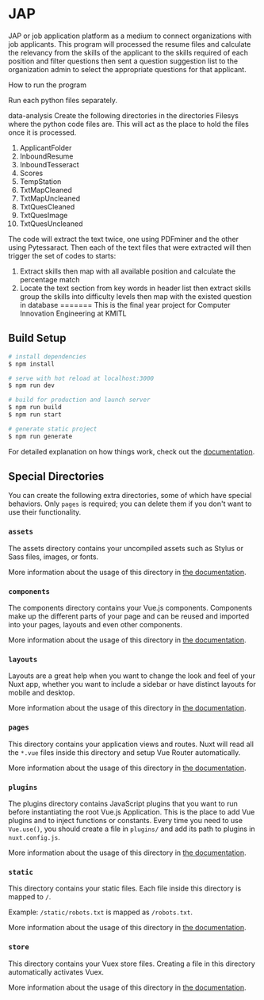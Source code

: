 
# JAP
JAP or job application platform as a medium to connect organizations with job applicants.
This program will processed the resume files and calculate the relevancy from the skills of the 
applicant to the skills required of each position and filter questions then sent a question suggestion list
to the organization admin to select the appropriate questions for that applicant.

How to run the program

Run each python files separately.

data-analysis
Create the following directories in the directories Filesys where the python code files are. 
This will act as the place to hold the files once it is processed.
1. ApplicantFolder
2. InboundResume
3. InboundTesseract
4. Scores
5. TempStation
6. TxtMapCleaned
7. TxtMapUncleaned
8. TxtQuesCleaned
9. TxtQuesImage
10. TxtQuesUncleaned

The code will extract the text twice, one using PDFminer and the other using Pytessaract.
Then each of the text files that were extracted will then trigger the set of codes to starts:
1. Extract skills then map with all available position and calculate the percentage match
2. Locate the text section from key words in header list then extract skills
   group the skills into difficulty levels then map with the existed question in database
=======
This is the final year project for Computer Innovation Engineering at KMITL

## Build Setup

```bash
# install dependencies
$ npm install

# serve with hot reload at localhost:3000
$ npm run dev

# build for production and launch server
$ npm run build
$ npm run start

# generate static project
$ npm run generate
```

For detailed explanation on how things work, check out the [documentation](https://nuxtjs.org).

## Special Directories

You can create the following extra directories, some of which have special behaviors. Only `pages` is required; you can delete them if you don't want to use their functionality.

### `assets`

The assets directory contains your uncompiled assets such as Stylus or Sass files, images, or fonts.

More information about the usage of this directory in [the documentation](https://nuxtjs.org/docs/2.x/directory-structure/assets).

### `components`

The components directory contains your Vue.js components. Components make up the different parts of your page and can be reused and imported into your pages, layouts and even other components.

More information about the usage of this directory in [the documentation](https://nuxtjs.org/docs/2.x/directory-structure/components).

### `layouts`

Layouts are a great help when you want to change the look and feel of your Nuxt app, whether you want to include a sidebar or have distinct layouts for mobile and desktop.

More information about the usage of this directory in [the documentation](https://nuxtjs.org/docs/2.x/directory-structure/layouts).


### `pages`

This directory contains your application views and routes. Nuxt will read all the `*.vue` files inside this directory and setup Vue Router automatically.

More information about the usage of this directory in [the documentation](https://nuxtjs.org/docs/2.x/get-started/routing).

### `plugins`

The plugins directory contains JavaScript plugins that you want to run before instantiating the root Vue.js Application. This is the place to add Vue plugins and to inject functions or constants. Every time you need to use `Vue.use()`, you should create a file in `plugins/` and add its path to plugins in `nuxt.config.js`.

More information about the usage of this directory in [the documentation](https://nuxtjs.org/docs/2.x/directory-structure/plugins).

### `static`

This directory contains your static files. Each file inside this directory is mapped to `/`.

Example: `/static/robots.txt` is mapped as `/robots.txt`.

More information about the usage of this directory in [the documentation](https://nuxtjs.org/docs/2.x/directory-structure/static).

### `store`

This directory contains your Vuex store files. Creating a file in this directory automatically activates Vuex.

More information about the usage of this directory in [the documentation](https://nuxtjs.org/docs/2.x/directory-structure/store).
